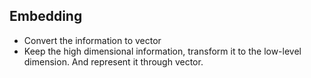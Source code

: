 ## Embedding

- Convert the information to vector
- Keep the high dimensional information, transform it to the low-level dimension. And represent it through vector.
